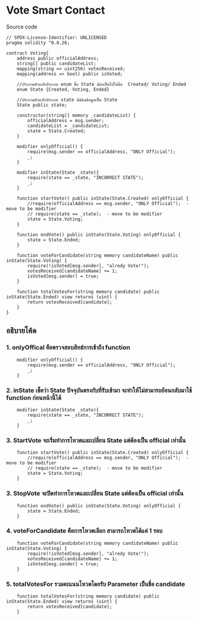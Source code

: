 # Vote Smart Contact
Source code
```
// SPDX-License-Identifier: UNLICENSED
pragma solidity ^0.8.26;

contract Voting{
    address public officialAddress;
    string[] public candidateList;
    mapping(string => uint256) votesReceived;
    mapping(address => bool) public isVoted;

    //ประกาศตัวแปรประเภท enum ชื่อ State มีค่าเป็นไปได้คือ  Created/ Voting/ Ended
    enum State {Created, Voting, Ended}  

    //ประกาศตัวแปรประเภท state มีชนิดข้อมูลเป็น State 
    State public state;

    constructor(string[] memory _candidateList) {
        officialAddress = msg.sender;
        candidateList = _candidateList;
        state = State.Created;
    }

    modifier onlyOfficial() {
        require(msg.sender == officialAddress, "ONLY Official");
        _;
    }

    modifier inState(State _state){
        require(state == _state, "INCORRECT STATE");
        _;
    }

    function startVote() public inState(State.Created) onlyOfficial {
        //require(officialAddress == msg.sender, "ONLY Official");  - move to be modifier
        // require(state == _state);  - move to be modifier
        state = State.Voting;
    }

    function endVote() public inState(State.Voting) onlyOfficial {
        state = State.Ended;
    }

    function voteForCandidate(string memory candidateName) public inState(State.Voting) {   
        require(!isVoted[msg.sender], "alredy Vote!");      
        votesReceived[candidateName] += 1;
        isVoted[msg.sender] = true;
    }

    function totalVotesFor(string memory candidate) public inState(State.Ended) view returns (uint) {
        return votesReceived[candidate];
    }
}
```
## อธิบายโค้ด
### 1. onlyOffical คือตรวจสอบสิทธ์การเข้าถึง function
```
    modifier onlyOfficial() {
        require(msg.sender == officialAddress, "ONLY Official");
        _;
    }
```

### 2. inState เช็คว่า State ปัจจุบันตรงกับที่รับเข้ามา จะทำให้ไม่สามารถย้อนกลับมาใช้ function ก่อนหน้านี้ได้
```
    modifier inState(State _state){
        require(state == _state, "INCORRECT STATE");
        _;
    }
```
### 3. StartVote จะเริ่มทำการโหวตและเปลี่ยน State แต่ต้องเป็น official เท่านั้น
```
    function startVote() public inState(State.Created) onlyOfficial {
        //require(officialAddress == msg.sender, "ONLY Official");  - move to be modifier
        // require(state == _state);  - move to be modifier
        state = State.Voting;
    }
```

### 3. StopVote จะปิดทำการโหวตและเปลี่ยน State แต่ต้องเป็น official เท่านั้น
```
    function endVote() public inState(State.Voting) onlyOfficial {
        state = State.Ended;
    }
```

### 4. voteForCandidate คือการโหวตเลือก สามารถโหวตได้แค่ 1 รอบ
```
    function voteForCandidate(string memory candidateName) public inState(State.Voting) {   
        require(!isVoted[msg.sender], "alredy Vote!");      
        votesReceived[candidateName] += 1;
        isVoted[msg.sender] = true;
    }
```

### 5. totalVotesFor รวมคะแนนโหวตโดยรับ Parameter เป็นชื่อ candidate
```
    function totalVotesFor(string memory candidate) public inState(State.Ended) view returns (uint) {
        return votesReceived[candidate];
    }
```
